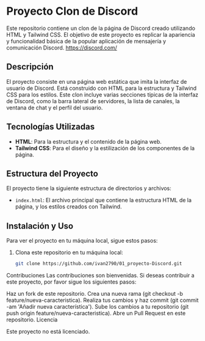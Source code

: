 # Proyecto Clon de Discord

Este repositorio contiene un clon de la página de Discord creado utilizando HTML y Tailwind CSS. El objetivo de este proyecto es replicar la apariencia y funcionalidad básica de la popular aplicación de mensajería y comunicación Discord. https://discord.com/

## Descripción

El proyecto consiste en una página web estática que imita la interfaz de usuario de Discord. Está construido con HTML para la estructura y Tailwind CSS para los estilos. Este clon incluye varias secciones típicas de la interfaz de Discord, como la barra lateral de servidores, la lista de canales, la ventana de chat y el perfil del usuario.

## Tecnologías Utilizadas

- **HTML**: Para la estructura y el contenido de la página web.
- **Tailwind CSS**: Para el diseño y la estilización de los componentes de la página.

## Estructura del Proyecto

El proyecto tiene la siguiente estructura de directorios y archivos:

- `index.html`: El archivo principal que contiene la estructura HTML de la página, y los estilos creados con Tailwind. 

## Instalación y Uso

Para ver el proyecto en tu máquina local, sigue estos pasos:

1. Clona este repositorio en tu máquina local:

   ```bash
   git clone https://github.com/ivan2790/01_proyecto-Discord.git

Contribuciones
Las contribuciones son bienvenidas. Si deseas contribuir a este proyecto, por favor sigue los siguientes pasos:

Haz un fork de este repositorio.
Crea una nueva rama (git checkout -b feature/nueva-caracteristica).
Realiza tus cambios y haz commit (git commit -am 'Añadir nueva característica').
Sube los cambios a tu repositorio (git push origin feature/nueva-caracteristica).
Abre un Pull Request en este repositorio.
Licencia

Este proyecto no está licenciado.
